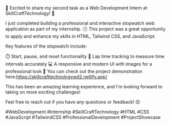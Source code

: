 🎉 Excited to share my second task as a Web Development Intern at SkillCraftTechnology! 🎉

I just completed building a professional and interactive stopwatch web application as part of my internship. 🕒 This project was a great opportunity to apply and enhance my skills in HTML, Tailwind CSS, and JavaScript.

Key features of the stopwatch include:

⏱️ Start, pause, and reset functionality
🏁 Lap time tracking to measure time intervals accurately
💻 A responsive and modern UI with images for a professional look
🔗 You can check out the project demonstration here:https://skillcrafttechnologywd2.netlify.app/

This has been an amazing learning experience, and I'm looking forward to taking on more exciting challenges!

Feel free to reach out if you have any questions or feedback! 😊

#WebDevelopment #Internship #SkillCraftTechnology #HTML #CSS #JavaScript #TailwindCSS #ProfessionalDevelopment #ProjectShowcase

